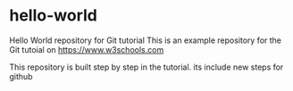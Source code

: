# hello-world
Hello World repository for Git tutorial
This is an example repository for the Git tutoial on https://www.w3schools.com

This repository is built step by step in the tutorial.
its include new steps for github
